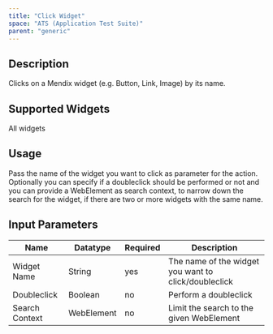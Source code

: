 ```yaml
---
title: "Click Widget"
space: "ATS (Application Test Suite)"
parent: "generic"
---
```


## Description

Clicks on a Mendix widget (e.g. Button, Link, Image) by its name.

## Supported Widgets

All widgets

## Usage

Pass the name of the widget you want to click as parameter for the action.
Optionally you can specify if a doubleclick should be performed or not and you can provide a WebElement as search context, to narrow down the search for the widget, if there are two or more widgets with the same name.

## Input Parameters

Name | Datatype | Required | Description
--- | --- | --- | ---
Widget Name | String | yes | The name of the widget you want to click/doubleclick
Doubleclick | Boolean |no | Perform a doubleclick
Search Context | WebElement | no | Limit the search to the given WebElement
